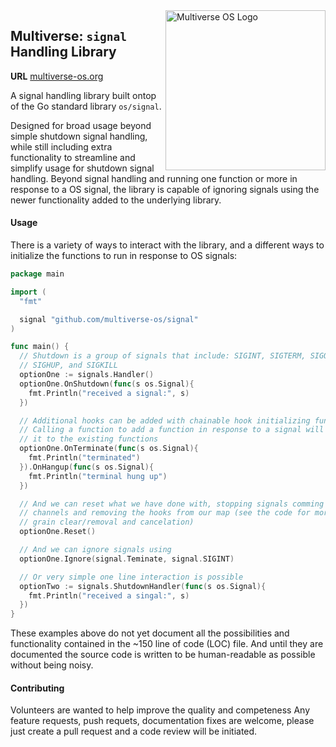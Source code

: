 <img src="https://avatars2.githubusercontent.com/u/24763891?s=400&u=c1150e7da5667f47159d433d8e49dad99a364f5f&v=4"  width="256px" height="256px" align="right" alt="Multiverse OS Logo">

## Multiverse: `signal` Handling Library
**URL** [multiverse-os.org](https://multiverse-os.org)

A signal handling library built ontop of the Go standard library `os/signal`. 

Designed for broad usage beyond simple shutdown signal handling, while still
including extra functionality to streamline and simplify usage for shutdown
signal handling. Beyond signal handling and running one function or more in
response to a OS signal, the library is capable of ignoring signals using the
newer functionality added to the underlying library.


#### Usage 
There is a variety of ways to interact with the library, and a different ways to
initialize the functions to run in response to OS signals:

```go
package main

import (
  "fmt"

  signal "github.com/multiverse-os/signal"
)

func main() {
  // Shutdown is a group of signals that include: SIGINT, SIGTERM, SIGQUIT,
  // SIGHUP, and SIGKILL
  optionOne := signals.Handler()
  optionOne.OnShutdown(func(s os.Signal){
    fmt.Println("received a signal:", s)
  })

  // Additional hooks can be added with chainable hook initializing functions
  // Calling a function to add a function in response to a signal will append
  // it to the existing functions 
  optionOne.OnTerminate(func(s os.Signal){
    fmt.Println("terminated")
  }).OnHangup(func(s os.Signal){
    fmt.Println("terminal hung up")
  })

  // And we can reset what we have done with, stopping signals comming down the
  // channels and removing the hooks from our map (see the code for more fine
  // grain clear/removal and cancelation)
  optionOne.Reset()

  // And we can ignore signals using
  optionOne.Ignore(signal.Teminate, signal.SIGINT)

  // Or very simple one line interaction is possible
  optionTwo := signals.ShutdownHandler(func(s os.Signal){
    fmt.Println("received a singal:", s)
  })
}
```

These examples above do not yet document all the possibilities and functionality
contained in the ~150 line of code (LOC) file. And until they are documented the
source code is written to be human-readable as possible without being noisy. 

#### Contributing
Volunteers are wanted to help improve the quality and competeness Any feature
requests, push requets, documentation fixes are welcome, please just create a
pull request and a code review will be initiated. 
